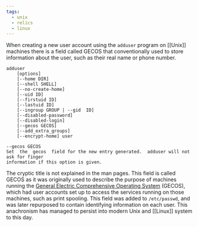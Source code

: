 ```yaml
---
tags:
  - unix
  - relics
  - linux
---
```

When creating a new user account using the `adduser` program on [[Unix]] machines there is a field called GECOS that conventionally used to store information about the user, such as their real name or phone number.

```
adduser 
	[options] 
	[--home DIR]
	[--shell SHELL]
	[--no-create-home]
	[--uid ID]
	[--firstuid ID]
	[--lastuid ID]
	[--ingroup GROUP | --gid  ID] 
	[--disabled-password] 
	[--disabled-login]
	[--gecos GECOS]
	[--add_extra_groups]
	[--encrypt-home] user

--gecos GECOS
Set  the  gecos  field for the new entry generated.  adduser will not ask for finger 
information if this option is given.
```

The cryptic title is not explained in the man pages.  This field is called GECOS as it was originally used to describe the purpose of machines running the [General Electric Comprehensive Operating System](https://en.wikipedia.org/wiki/General_Comprehensive_Operating_System) (GECOS), which had user accounts set up to access the services running on those machines, such as print spooling.  This field was added to `/etc/passwd`, and was later repurposed to contain identifying information on each user.  This anachronism has managed to persist into modern Unix and [[Linux]] system to this day.